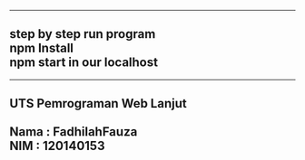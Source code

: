 -----------------------------------------------------------------------------------------------------
step by step run program <br/>
npm Install <br/> 
npm start in our localhost 
-----------------------------------------------------------------------------------------------------
-----------------------------------------------------------------------------------------------------
UTS Pemrograman Web Lanjut <br /><br />
Nama : FadhilahFauza <br />
NIM : 120140153 <br />
-----------------------------------------------------------------------------------------------------

